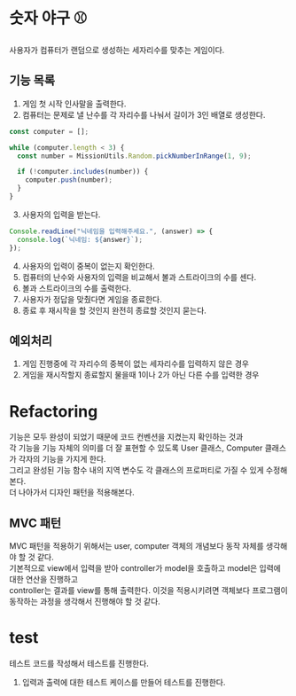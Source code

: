 # 숫자 야구 ⚾

사용자가 컴퓨터가 랜덤으로 생성하는 세자리수를 맞추는 게임이다.

## 기능 목록

1. 게임 첫 시작 인사말을 출력한다.
2. 컴퓨터는 문제로 낼 난수를 각 자리수를 나눠서 길이가 3인 배열로 생성한다.

```javascript
const computer = [];

while (computer.length < 3) {
  const number = MissionUtils.Random.pickNumberInRange(1, 9);

  if (!computer.includes(number)) {
    computer.push(number);
  }
}
```

3. 사용자의 입력을 받는다.

```javascript
Console.readLine("닉네임을 입력해주세요.", (answer) => {
  console.log(`닉네임: ${answer}`);
});
```

4. 사용자의 입력이 중복이 없는지 확인한다.
5. 컴퓨터의 난수와 사용자의 입력을 비교해서 볼과 스트라이크의 수를 센다.
6. 볼과 스트라이크의 수를 출력한다.
7. 사용자가 정답을 맞췄다면 게임을 종료한다.
8. 종료 후 재시작을 할 것인지 완전히 종료할 것인지 묻는다.

## 예외처리

1. 게임 진행중에 각 자리수의 중복이 없는 세자리수를 입력하지 않은 경우
2. 게임을 재시작할지 종료할지 물을때 1이나 2가 아닌 다른 수를 입력한 경우

# Refactoring

기능은 모두 완성이 되었기 때문에 코드 컨벤션을 지켰는지 확인하는 것과  
각 기능을 기능 자체의 의미를 더 잘 표현할 수 있도록 User 클래스, Computer 클래스가 각자의 기능을 가지게 한다.  
그리고 완성된 기능 함수 내의 지역 변수도 각 클래스의 프로퍼티로 가질 수 있게 수정해본다.  
더 나아가서 디자인 패턴을 적용해본다.

## MVC 패턴

MVC 패턴을 적용하기 위해서는 user, computer 객체의 개념보다 동작 자체를 생각해야 할 것 같다.  
기본적으로 view에서 입력을 받아 controller가 model을 호출하고 model은 입력에 대한 연산을 진행하고  
controller는 결과를 view를 통해 출력한다.
이것을 적용시키려면 객체보다 프로그램이 동작하는 과정을 생각해서 진행해야 할 것 같다.

# test

테스트 코드를 작성해서 테스트를 진행한다.

1. 입력과 출력에 대한 테스트 케이스를 만들어 테스트를 진행한다.
